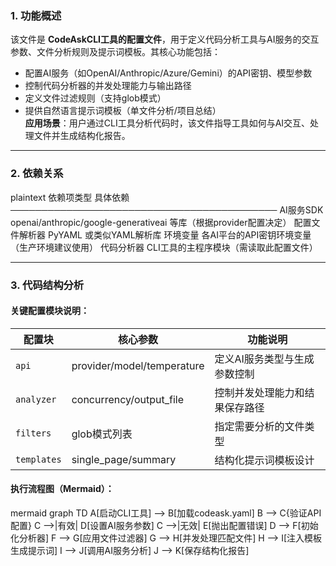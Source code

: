 ### 1. 功能概述  
该文件是 **CodeAskCLI工具的配置文件**，用于定义代码分析工具与AI服务的交互参数、文件分析规则及提示词模板。其核心功能包括：  
- 配置AI服务（如OpenAI/Anthropic/Azure/Gemini）的API密钥、模型参数  
- 控制代码分析器的并发处理能力与输出路径  
- 定义文件过滤规则（支持glob模式）  
- 提供自然语言提示词模板（单文件分析/项目总结）  
**应用场景**：用户通过CLI工具分析代码时，该文件指导工具如何与AI交互、处理文件并生成结构化报告。

---

### 2. 依赖关系  
plaintext
依赖项类型        具体依赖
───────────────────────────────────────────
AI服务SDK        openai/anthropic/google-generativeai 等库（根据provider配置决定）
配置文件解析器   PyYAML 或类似YAML解析库
环境变量         各AI平台的API密钥环境变量（生产环境建议使用）
代码分析器       CLI工具的主程序模块（需读取此配置文件）


---

### 3. 代码结构分析  
#### 关键配置模块说明：  
| 配置块      | 核心参数               | 功能说明                      |
|-------------|------------------------|-----------------------------|
| `api`       | provider/model/temperature | 定义AI服务类型与生成参数控制    |
| `analyzer`  | concurrency/output_file   | 控制并发处理能力和结果保存路径  |
| `filters`   | glob模式列表             | 指定需要分析的文件类型          |
| `templates` | single_page/summary       | 结构化提示词模板设计            |

#### 执行流程图（Mermaid）：
mermaid
graph TD
    A[启动CLI工具] --> B[加载codeask.yaml]
    B --> C{验证API配置}
    C -->|有效| D[设置AI服务参数]
    C -->|无效| E[抛出配置错误]
    D --> F[初始化分析器]
    F --> G[应用文件过滤器]
    G --> H[并发处理匹配文件]
    H --> I[注入模板生成提示词]
    I --> J[调用AI服务分析]
    J --> K[保存结构化报告]
